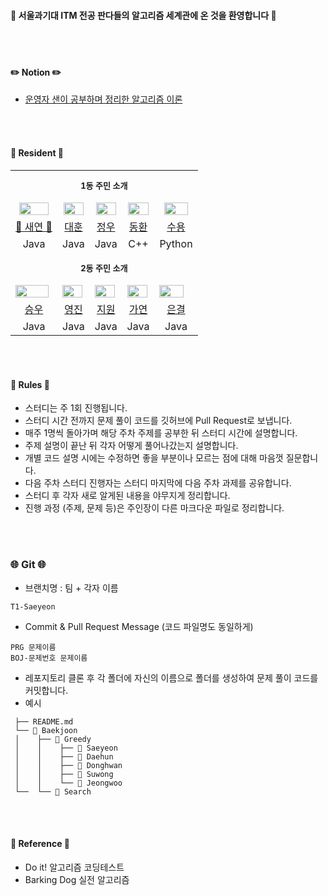 
#### 💫 서울과기대 ITM 전공 판다들의 알고리즘 세계관에 온 것을 환영합니다 💫

<br></br>


#### ✏️ Notion ✏️

- [운영자 샌이 공부하며 정리한 알고리즘 이론](https://married-indigo-f9b.notion.site/Algorithm-Panda-e6e88ec7b7554599b864accc74a01d31)

<br></br>

#### 🐼 Resident 🐼

<table align="center">

<tr align="center">
<td colspan="5" height="50px"><b><font size=2>1동 주민 소개</font></b></td>
</tr>

<tr align="center">
<td><img src="https://avatars.githubusercontent.com/u/106756920?v=4" style="width:90%; height:90%;"></td>
<td><img src="https://avatars.githubusercontent.com/u/13723849?v=4" style="width:95%; height:95%;"></td>
<td><img src="https://avatars.githubusercontent.com/u/104622515?v=4" style="width:95%; height:95%;"></td>
<td><img src="https://avatars.githubusercontent.com/u/151334450?v=4" style="width:95%; height:95%;"></td>
<td><img src="https://avatars.githubusercontent.com/u/137254772?v=4" style="width:85%; height:85%;"></td>
</tr>


<tr align="center">
<td><a href="https://github.com/saeyeonn">👑 새연 👑</td>
<td><a href="https://github.com/Daehun">대훈</td>
<td><a href="https://github.com/yeomjungwoo">정우</td>
<td><a href="https://github.com/sardine-21">동환</td>
<td><a href="https://github.com/protruser">수용</td>
</tr>

<tr align="center">
<td>Java</td>
<td>Java</td>
<td>Java</td>
<td>C++</td>
<td>Python</td>
</tr>

<tr align="center">
<td colspan="5" height="50px"><b><font size=2>2동 주민 소개</font></b></td>
</tr>


<tr>
<td><img src="https://avatars.githubusercontent.com/u/92345780?v=4" style="width:95%; height:95%;"></td>
<td><img src="https://avatars.githubusercontent.com/u/156926628?v=4" style="width:95%; height:95%;"></td>
<td><img src="https://avatars.githubusercontent.com/u/129071350?v=4" style="width:95%; height:95%;"></td>
<td><img src="https://avatars.githubusercontent.com/u/156886769?v=4" style="width:95%; height:95%;"></td>
<td><img src="https://avatars.githubusercontent.com/u/146072861?v=4" style="width:85%; height:85%;"></td>
</tr>


<tr align="center">
<td><a href="https://github.com/baikseungwoo">승우</td>
<td><a href="https://github.com/J0725">영진</td>
<td><a href="https://github.com/orieasy1">지원</td>
<td><a href="https://github.com/Gayeon07">가연</td>
<td><a href="https://github.com/s21versurfer">은결</td>
</tr>

<tr align="center">
<td>Java</td>
<td>Java</td>
<td>Java</td>
<td>Java</td>
<td>Java</td>
</tr>

</table>

<br></br>

#### 📃 Rules 📃

- 스터디는 주 1회 진행됩니다. 
- 스터디 시간 전까지 문제 풀이 코드를 깃허브에 Pull Request로 보냅니다.
- 매주 1명씩 돌아가며 해당 주차 주제를 공부한 뒤 스터디 시간에 설명합니다.
- 주제 설명이 끝난 뒤 각자 어떻게 풀어나갔는지 설명합니다.
- 개별 코드 설명 시에는 수정하면 좋을 부분이나 모르는 점에 대해 마음껏 질문합니다.
- 다음 주차 스터디 진행자는 스터디 마지막에 다음 주차 과제를 공유합니다.
- 스터디 후 각자 새로 알게된 내용을 야무지게 정리합니다. 
- 진행 과정 (주제, 문제 등)은 주인장이 다른 마크다운 파일로 정리합니다.

<br></br>

### 🌐 Git 🌐
- 브랜치명 : 팀 + 각자 이름
```
T1-Saeyeon
```

- Commit & Pull Request Message (코드 파일명도 동일하게)
``` 
PRG 문제이름
BOJ-문제번호 문제이름
```


- 레포지토리 클론 후 각 폴더에 자신의 이름으로 폴더를 생성하여 문제 풀이 코드를 커밋합니다.
- 예시
```📦 algorithm-study
 ├── README.md
 └── 📁 Baekjoon
 │    ├── 📁 Greedy
 │    │    ├── 📁 Saeyeon
 │    │    ├── 📁 Daehun
 │    │    ├── 📁 Donghwan
 │    │    ├── 📁 Suwong
 │    │    └── 📁 Jeongwoo
 └──  └── 📁 Search     
```

<br></br>

#### 🧩 Reference 🧩

- Do it! 알고리즘 코딩테스트
- Barking Dog 실전 알고리즘
